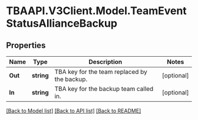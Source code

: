 
# TBAAPI.V3Client.Model.TeamEventStatusAllianceBackup

## Properties

Name | Type | Description | Notes
------------ | ------------- | ------------- | -------------
**Out** | **string** | TBA key for the team replaced by the backup. | [optional] 
**In** | **string** | TBA key for the backup team called in. | [optional] 

[[Back to Model list]](../README.md#documentation-for-models)
[[Back to API list]](../README.md#documentation-for-api-endpoints)
[[Back to README]](../README.md)

